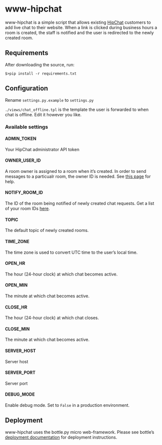 # www-hipchat
www-hipchat is a simple script that allows existing [HipChat](https://www.hipchat.com/) customers to add live chat to their website. When a link is clicked during business hours a room is created, the staff is notified and the user is redirected to the newly created room. 

## Requirements
After downloading the source, run:

	$>pip install -r requirements.txt

## Configuration
Rename ```settings.py.example``` to ```settings.py```

```./views/chat_offline.tpl``` is the template the user is forwarded to when chat is offline. Edit it however you like.

### Available settings

#### ADMIN_TOKEN
Your HipChat administrator API token

#### OWNER_USER_ID
A room owner is assigned to a room when it’s created. In order to send messages to a particualr room, the owner ID is needed. See [this page](https://www.hipchat.com/docs/api/method/rooms/list) for help.

#### NOTIFY_ROOM_ID
The ID of the room being notified of newly created chat requests. Get a list of your room IDs [here](https://www.hipchat.com/rooms/ids).

#### TOPIC
The default topic of newly created rooms.

#### TIME_ZONE 
The time zone is used to convert UTC time to the user’s local time.

#### OPEN_HR
The hour (24-hour clock) at which chat becomes active.

#### OPEN_MIN
The minute at which chat becomes active.

#### CLOSE_HR
The hour (24-hour clock) at which chat closes.

#### CLOSE_MIN
The minute at which chat becomes active.

#### SERVER_HOST
Server host

#### SERVER_PORT
Server port

#### DEBUG_MODE
Enable debug mode. Set to ```False``` in a production environment.

## Deployment
www-hipchat uses the bottle.py micro web-framework. Please see bottle’s [deployment documentation](http://bottlepy.org/docs/stable/deployment.html) for deployment instructions.
